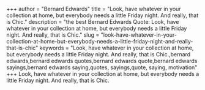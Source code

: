 +++
author = "Bernard Edwards"
title = "Look, have whatever in your collection at home, but everybody needs a little Friday night. And really, that is Chic."
description = "the best Bernard Edwards Quote: Look, have whatever in your collection at home, but everybody needs a little Friday night. And really, that is Chic."
slug = "look-have-whatever-in-your-collection-at-home-but-everybody-needs-a-little-friday-night-and-really-that-is-chic"
keywords = "Look, have whatever in your collection at home, but everybody needs a little Friday night. And really, that is Chic.,bernard edwards,bernard edwards quotes,bernard edwards quote,bernard edwards sayings,bernard edwards saying,quotes, sayings,quote, saying, motivation"
+++
Look, have whatever in your collection at home, but everybody needs a little Friday night. And really, that is Chic.
